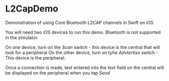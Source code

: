 # L2CapDemo
Demonstration of using Core Bluetooth L2CAP channels in Swift on iOS

You will need two iOS devices to run this demo.  Bluetooth is not supported in the simulator.

On one device, turn on the *Scan* switch - this device is the central that will look for a peripheral
On the other device, turn on tyhe *Advtertise* switch - This device is the peripheral.

Once a connection is made, text entered into the text field on the central will be displayed on the peripheral when you tap *Send*
